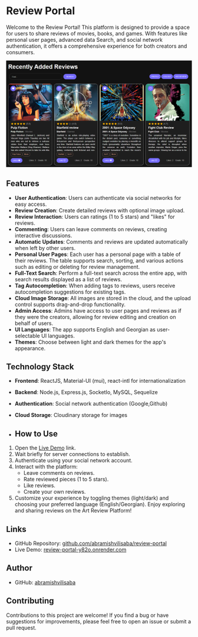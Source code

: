 # Review Portal

Welcome to the Review Portal! This platform is designed to provide a space for users to share reviews of movies, books, and games. With features like personal user pages, advanced data Search, and social network authentication, it offers a comprehensive experience for both creators and consumers.

![App Preview](app-preview.png)

## Features

-   **User Authentication**: Users can authenticate via social networks for easy access.
-   **Review Creation**: Create detailed reviews with optional image upload.
-   **Review Interaction**: Users can ratings (1 to 5 stars) and "likes" for reviews.
-   **Commenting**: Users can leave comments on reviews, creating interactive discussions.
-   **Automatic Updates**: Comments and reviews are updated automatically when left by other users.
-   **Personal User Pages**: Each user has a personal page with a table of their reviews. The table supports search, sorting, and various actions such as editing or deleting for review management.
-   **Full-Text Search**: Perform a full-text search across the entire app, with search results displayed as a list of reviews.
-   **Tag Autocompletion**: When adding tags to reviews, users receive autocompletion suggestions for existing tags.
-   **Cloud Image Storage**: All images are stored in the cloud, and the upload control supports drag-and-drop functionality.
-   **Admin Access**: Admins have access to user pages and reviews as if they were the creators, allowing for review editing and creation on behalf of users.
-   **UI Languages**: The app supports English and Georgian as user-selectable UI languages.
-   **Themes**: Choose between light and dark themes for the app's appearance.

## Technology Stack

-   **Frontend**: ReactJS, Material-UI (mui), react-intl for internationalization
-   **Backend**: Node.js, Express.js, SocketIo, MySQL, Sequelize
-   **Authentication**: Social network authentication (Google,Github)
-   **Cloud Storage**: Cloudinary storage for images

-   ## How to Use

1. Open the [Live Demo](https://review-portal-y82o.onrender.com) link.
2. Wait briefly for server connections to establish.
3. Authenticate using your social network account.
4. Interact with the platform:
    - Leave comments on reviews.
    - Rate reviewed pieces (1 to 5 stars).
    - Like reviews.
    - Create your own reviews.
5. Customize your experience by toggling themes (light/dark) and choosing your preferred language (English/Georgian).
   Enjoy exploring and sharing reviews on the Art Review Platform!

## Links

-   GitHub Repository: [github.com/abramishvilisaba/review-portal](https://github.com/abramishvilisaba/review-portal)
-   Live Demo: [review-portal-y82o.onrender.com](https://review-portal-y82o.onrender.com)

## Author

-   GitHub: [abramishvilisaba](https://github.com/abramishvilisaba)

## Contributing

Contributions to this project are welcome! If you find a bug or have suggestions for improvements, please feel free to open an issue or submit a pull request.
